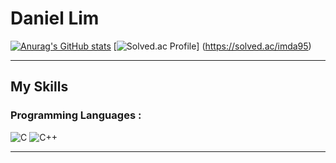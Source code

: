 # Daniel Lim
[![Anurag's GitHub stats](https://github-readme-stats.vercel.app/api?username=dvnnyboi)](https://github.com/anuraghazra/github-readme-stats)
[![Solved.ac Profile](http://mazassumnida.wtf/api/v1/generate_badge?boj={imda95})]
(https://solved.ac/imda95)

<hr/>

## My Skills

### Programming Languages :  

![C](https://img.shields.io/badge/-A8B9CC.svg?&style=for-the-badge&logo=C&logoColor=white) ![C++](https://img.shields.io/badge/C++-00599C?style=flat-square&logo=cplusplus&logoColor=white) 


<hr/>
